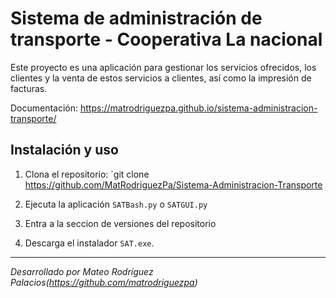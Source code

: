 # Sistema de administración de transporte - Cooperativa La nacional

Este proyecto es una aplicación para gestionar los servicios ofrecidos, los clientes y la venta de estos servicios a
clientes, así como la impresión de facturas.

Documentación: https://matrodriguezpa.github.io/sistema-administracion-transporte/

## Instalación y uso

1. Clona el repositorio: `git clone https://github.com/MatRodriguezPa/Sistema-Administracion-Transporte
2. Ejecuta la aplicación `SATBash.py` o `SATGUI.py`

1. Entra a la seccion de versiones del repositorio
2. Descarga el instalador `SAT.exe`.

---
*Desarrollado por Mateo Rodríguez Palacios(https://github.com/matrodriguezpa)*
 
